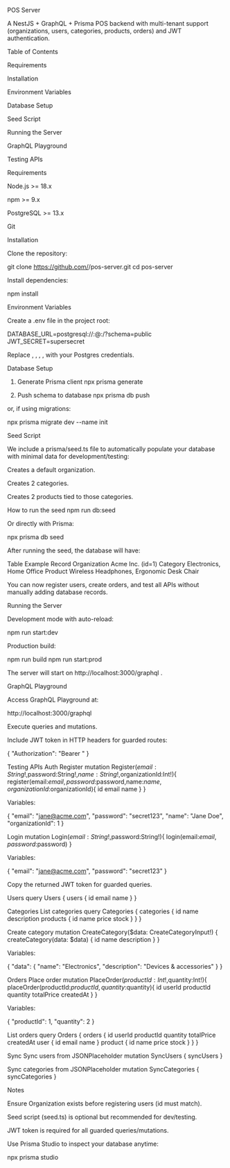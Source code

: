 POS Server

A NestJS + GraphQL + Prisma POS backend with multi-tenant support (organizations, users, categories, products, orders) and JWT authentication.

Table of Contents

Requirements

Installation

Environment Variables

Database Setup

Seed Script

Running the Server

GraphQL Playground

Testing APIs

Requirements

Node.js >= 18.x

npm >= 9.x

PostgreSQL >= 13.x

Git

Installation

Clone the repository:

git clone https://github.com/<your-username>/pos-server.git
cd pos-server


Install dependencies:

npm install

Environment Variables

Create a .env file in the project root:

DATABASE_URL=postgresql://<user>:<password>@<host>:<port>/<database>?schema=public
JWT_SECRET=supersecret


Replace <user>, <password>, <host>, <port>, <database> with your Postgres credentials.

Database Setup
1. Generate Prisma client
npx prisma generate

2. Push schema to database
npx prisma db push


or, if using migrations:

npx prisma migrate dev --name init

Seed Script

We include a prisma/seed.ts file to automatically populate your database with minimal data for development/testing:

Creates a default organization.

Creates 2 categories.

Creates 2 products tied to those categories.

How to run the seed
npm run db:seed


Or directly with Prisma:

npx prisma db seed


After running the seed, the database will have:

Table	Example Record
Organization	Acme Inc. (id=1)
Category	Electronics, Home Office
Product	Wireless Headphones, Ergonomic Desk Chair

You can now register users, create orders, and test all APIs without manually adding database records.

Running the Server

Development mode with auto-reload:

npm run start:dev


Production build:

npm run build
npm run start:prod


The server will start on http://localhost:3000/graphql
.

GraphQL Playground

Access GraphQL Playground at:

http://localhost:3000/graphql


Execute queries and mutations.

Include JWT token in HTTP headers for guarded routes:

{
  "Authorization": "Bearer <your-jwt-token>"
}

Testing APIs
Auth
Register
mutation Register($email:String!,$password:String!,$name:String!,$organizationId:Int!){
  register(email:$email,password:$password,name:$name,organizationId:$organizationId){
    id
    email
    name
  }
}


Variables:

{
  "email": "jane@acme.com",
  "password": "secret123",
  "name": "Jane Doe",
  "organizationId": 1
}

Login
mutation Login($email:String!,$password:String!){
  login(email:$email,password:$password)
}


Variables:

{
  "email": "jane@acme.com",
  "password": "secret123"
}


Copy the returned JWT token for guarded queries.

Users
query Users {
  users {
    id
    email
    name
  }
}

Categories
List categories
query Categories {
  categories {
    id
    name
    description
    products {
      id
      name
      price
      stock
    }
  }
}

Create category
mutation CreateCategory($data: CreateCategoryInput!) {
  createCategory(data: $data) {
    id
    name
    description
  }
}


Variables:

{
  "data": {
    "name": "Electronics",
    "description": "Devices & accessories"
  }
}

Orders
Place order
mutation PlaceOrder($productId:Int!,$quantity:Int!){
  placeOrder(productId:$productId,quantity:$quantity){
    id
    userId
    productId
    quantity
    totalPrice
    createdAt
  }
}


Variables:

{
  "productId": 1,
  "quantity": 2
}

List orders
query Orders {
  orders {
    id
    userId
    productId
    quantity
    totalPrice
    createdAt
    user { id email name }
    product { id name price stock }
  }
}

Sync
Sync users from JSONPlaceholder
mutation SyncUsers {
  syncUsers
}

Sync categories from JSONPlaceholder
mutation SyncCategories {
  syncCategories
}

Notes

Ensure Organization exists before registering users (id must match).

Seed script (seed.ts) is optional but recommended for dev/testing.

JWT token is required for all guarded queries/mutations.

Use Prisma Studio to inspect your database anytime:

npx prisma studio